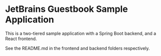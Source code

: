 JetBrains Guestbook Sample Application
======================================

This is a two-tiered sample application with a Spring Boot 
backend, and a React frontend. 

See the README.md in the frontend and backend folders 
respectively.
